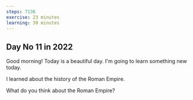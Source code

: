 ```yaml
---
steps: 7136
exercise: 23 minutes
learning: 30 minutes
---
```

## Day No 11 in 2022
Good morning! Today is a beautiful day.
I'm going to learn something new today.

I learned about the history of the Roman Empire.

What do you think about the Roman Empire?
